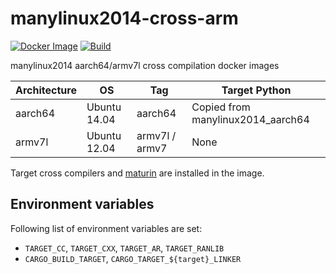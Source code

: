 # manylinux2014-cross-arm

[![Docker Image](https://img.shields.io/docker/pulls/messense/manylinux2014-cross.svg?maxAge=2592000)](https://hub.docker.com/r/messense/manylinux2014-cross/)
[![Build](https://github.com/messense/manylinux2014-cross-arm/workflows/Build/badge.svg)](https://github.com/messense/manylinux2014-cross-arm/actions?query=workflow%3ABuild)

manylinux2014 aarch64/armv7l cross compilation docker images

| Architecture |      OS      |       Tag       |      Target Python                |
| ------------ | ------------ | --------------- | --------------------------------- |
| aarch64      | Ubuntu 14.04 | aarch64         | Copied from manylinux2014_aarch64 |
| armv7l       | Ubuntu 12.04 | armv7l / armv7  | None                              |

Target cross compilers and [maturin](https://github.com/PyO3/maturin) are installed in the image.

## Environment variables

Following list of environment variables are set:

* `TARGET_CC`, `TARGET_CXX`, `TARGET_AR`, `TARGET_RANLIB`
* `CARGO_BUILD_TARGET`, `CARGO_TARGET_${target}_LINKER`
